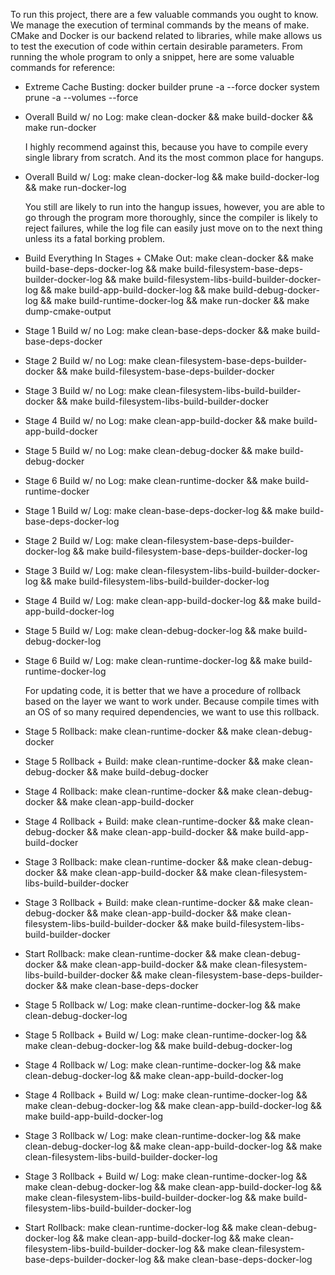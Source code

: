 To run this project, there are a few valuable commands you ought to know.
We manage the execution of terminal commands by the means of make. CMake
and Docker is our backend related to libraries, while make allows us to
test the execution of code within certain desirable parameters. From
running the whole program to only a snippet, here are some valuable
commands for reference:

- Extreme Cache Busting:
docker builder prune -a --force
docker system prune -a --volumes --force

- Overall Build w/ no Log:
make clean-docker && make build-docker && make run-docker

    I highly recommend against this, because you have to compile every
    single library from scratch. And its the most common place for hangups.

- Overall Build w/ Log:
make clean-docker-log && make build-docker-log && make run-docker-log 

    You still are likely to run into the hangup issues, however, you
    are able to go through the program more thoroughly, since the compiler
    is likely to reject failures, while the log file can easily just move
    on to the next thing unless its a fatal borking problem.

- Build Everything In Stages + CMake Out:
make clean-docker && make build-base-deps-docker-log && make build-filesystem-base-deps-builder-docker-log && make build-filesystem-libs-build-builder-docker-log && make build-app-build-docker-log && make build-debug-docker-log && make build-runtime-docker-log && make run-docker && make dump-cmake-output


- Stage 1 Build w/ no Log:
make clean-base-deps-docker && make build-base-deps-docker 

- Stage 2 Build w/ no Log:
make clean-filesystem-base-deps-builder-docker && make build-filesystem-base-deps-builder-docker

- Stage 3 Build w/ no Log: 
make clean-filesystem-libs-build-builder-docker && make build-filesystem-libs-build-builder-docker

- Stage 4 Build w/ no Log:
make clean-app-build-docker && make build-app-build-docker

- Stage 5 Build w/ no Log:
make clean-debug-docker && make build-debug-docker

- Stage 6 Build w/ no Log:
make clean-runtime-docker && make build-runtime-docker

- Stage 1 Build w/ Log:
make clean-base-deps-docker-log && make build-base-deps-docker-log

- Stage 2 Build w/ Log:
make clean-filesystem-base-deps-builder-docker-log && make build-filesystem-base-deps-builder-docker-log

- Stage 3 Build w/ Log: 
make clean-filesystem-libs-build-builder-docker-log && make build-filesystem-libs-build-builder-docker-log

- Stage 4 Build w/ Log:
make clean-app-build-docker-log && make build-app-build-docker-log

- Stage 5 Build w/ Log:
make clean-debug-docker-log && make build-debug-docker-log

- Stage 6 Build w/ Log:
make clean-runtime-docker-log && make build-runtime-docker-log

    For updating code, it is better that we have a procedure of rollback
    based on the layer we want to work under. Because compile times with
    an OS of so many required dependencies, we want to use this rollback.

- Stage 5 Rollback:
make clean-runtime-docker && make clean-debug-docker

- Stage 5 Rollback + Build:
make clean-runtime-docker && make clean-debug-docker && make build-debug-docker

- Stage 4 Rollback:
make clean-runtime-docker && make clean-debug-docker && 
make clean-app-build-docker

- Stage 4 Rollback + Build:
make clean-runtime-docker && make clean-debug-docker && 
make clean-app-build-docker && make build-app-build-docker

- Stage 3 Rollback:
make clean-runtime-docker && make clean-debug-docker && 
make clean-app-build-docker && make clean-filesystem-libs-build-builder-docker

- Stage 3 Rollback + Build:
make clean-runtime-docker && make clean-debug-docker && 
make clean-app-build-docker && make clean-filesystem-libs-build-builder-docker &&
make build-filesystem-libs-build-builder-docker

- Start Rollback:
make clean-runtime-docker && make clean-debug-docker && 
make clean-app-build-docker && make clean-filesystem-libs-build-builder-docker &&
make clean-filesystem-base-deps-builder-docker && make clean-base-deps-docker

- Stage 5 Rollback w/ Log:
make clean-runtime-docker-log && make clean-debug-docker-log

- Stage 5 Rollback + Build w/ Log:
make clean-runtime-docker-log && make clean-debug-docker-log && make build-debug-docker-log

- Stage 4 Rollback w/ Log:
make clean-runtime-docker-log && make clean-debug-docker-log && 
make clean-app-build-docker-log

- Stage 4 Rollback + Build w/ Log:
make clean-runtime-docker-log && make clean-debug-docker-log && 
make clean-app-build-docker-log && make build-app-build-docker-log

- Stage 3 Rollback w/ Log:
make clean-runtime-docker-log && make clean-debug-docker-log && 
make clean-app-build-docker-log && make clean-filesystem-libs-build-builder-docker-log

- Stage 3 Rollback + Build w/ Log:
make clean-runtime-docker-log && make clean-debug-docker-log && 
make clean-app-build-docker-log && make clean-filesystem-libs-build-builder-docker-log &&
make build-filesystem-libs-build-builder-docker-log

- Start Rollback:
make clean-runtime-docker-log && make clean-debug-docker-log && 
make clean-app-build-docker-log && make clean-filesystem-libs-build-builder-docker-log &&
make clean-filesystem-base-deps-builder-docker-log && make clean-base-deps-docker-log
